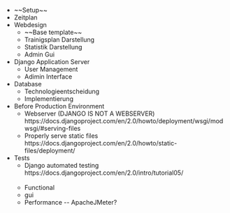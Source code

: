 <ul>
  <li>~~Setup~~</li>
  <li>Zeitplan</li>
  <li>Webdesign<ul>
    <li>~~Base template~~</li>
    <li>Trainigsplan Darstellung</li>
    <li>Statistik Darstellung</li>
    <li>Admin Gui</li>
    </ul></li>
  <li>Django Application Server<br>
  <ul>
    <li>User Management</li>
    <li>Adimin Interface</li>
  </ul>
  </li>
  <li>Database<ul>
    <li>Technologieentscheidung</li>
    <li>Implementierung</li>
    </ul></li>
  <li>Before Production Environment <ul>
    <li>Webserver (DJANGO IS NOT A WEBSERVER) https://docs.djangoproject.com/en/2.0/howto/deployment/wsgi/modwsgi/#serving-files</li>
    <li>Properly serve static files https://docs.djangoproject.com/en/2.0/howto/static-files/deployment/</li>
   </ul></li>
  <li>Tests
    <ul>
      <li>Django automated testing https://docs.djangoproject.com/en/2.0/intro/tutorial05/ </li>
      <li> Functional</li>
      <li>gui</li>
      <li>Performance   -- ApacheJMeter?</li>
    </ul></li>
  

</ul>
